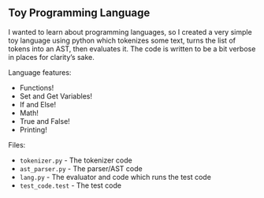 ## Toy Programming Language

I wanted to learn about programming languages, so I created a very simple toy language using python which tokenizes some text, turns the list of tokens into an AST, then evaluates it. The code is written to be a bit verbose in places for clarity’s sake. 

Language features:
* Functions!
* Set and Get Variables!
* If and Else!
* Math!
* True and False!
* Printing!

Files:
* `tokenizer.py` - The tokenizer code
* `ast_parser.py` - The parser/AST code
* `lang.py` - The evaluator and code which runs the test code
* `test_code.test` - The test code